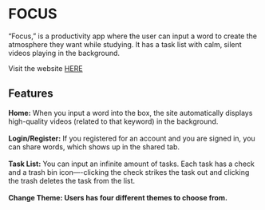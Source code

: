 # FOCUS
 “Focus,” is a productivity app where the user can input a word to create the atmosphere they want while studying. It has a task list with calm, silent videos playing in the background.

Visit the website <a href="http://303.itpwebdev.com/~sthuynh/final_project/" target="_blank">HERE</a>

## Features
<strong>Home:</strong> When you input a word into the box, the site automatically displays high-quality videos (related to that keyword) in the background.<br>
 <br>
<strong>Login/Register:</strong> If you registered for an account and you are signed in, you can share words, which shows up in the shared tab.<br>
 <br>
<strong>Task List:</strong> You can input an infinite amount of tasks. Each task has a check and a trash bin icon—-clicking the check strikes the task out and clicking the 
trash deletes the task from the list.<br>
 <br>
<strong>Change Theme:<strong> Users has four different themes to choose from.<br>

